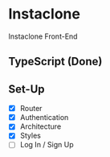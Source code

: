 # Instaclone

Instaclone Front-End

## TypeScript (Done)

## Set-Up

- [x] Router
- [x] Authentication
- [x] Architecture
- [x] Styles
- [ ] Log In / Sign Up

